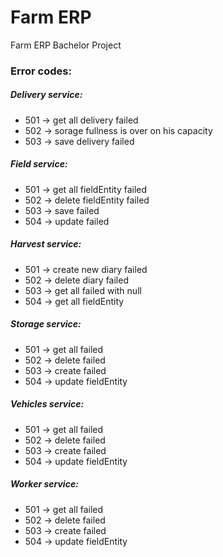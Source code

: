 # Farm ERP

Farm ERP Bachelor Project

 ### Error codes:

 ##### Delivery service: 
  - 501 -> get all delivery failed 
  - 502 -> sorage fullness is over on his capacity
  - 503 -> save delivery failed

##### Field service: 
  - 501 -> get all fieldEntity failed
  - 502 -> delete fieldEntity failed
  - 503 -> save failed
  - 504 -> update failed

##### Harvest service: 
  - 501 -> create new diary failed
  - 502 -> delete diary failed
  - 503 -> get all failed with null
  - 504 -> get all fieldEntity

##### Storage service: 
  - 501 -> get all failed
  - 502 -> delete failed
  - 503 -> create failed
  - 504 -> update fieldEntity

##### Vehicles service: 
  - 501 -> get all failed
  - 502 -> delete failed
  - 503 -> create failed
  - 504 -> update fieldEntity

##### Worker service: 
  - 501 -> get all failed
  - 502 -> delete failed
  - 503 -> create failed
  - 504 -> update fieldEntity
